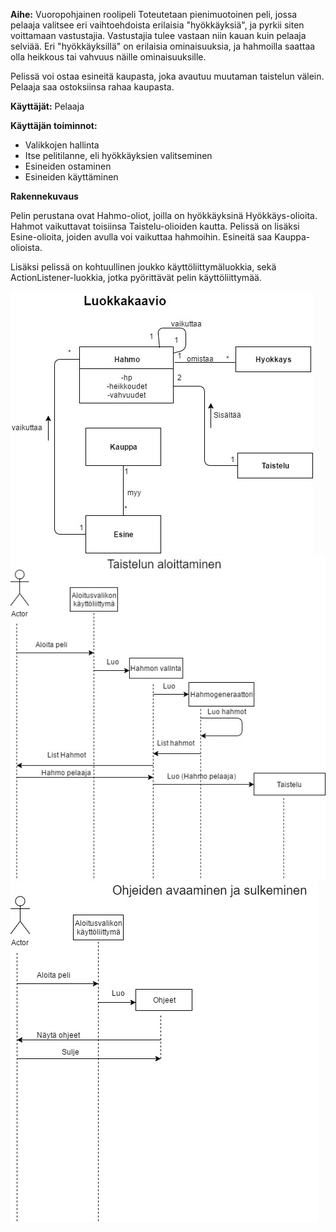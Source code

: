**Aihe:** Vuoropohjainen roolipeli Toteutetaan pienimuotoinen peli, jossa pelaaja valitsee eri vaihtoehdoista erilaisia "hyökkäyksiä", ja pyrkii siten voittamaan vastustajia. Vastustajia tulee vastaan niin kauan kuin pelaaja selviää. Eri "hyökkäyksillä" on erilaisia ominaisuuksia, ja hahmoilla saattaa olla heikkous tai vahvuus näille ominaisuuksille.

Pelissä voi ostaa esineitä kaupasta, joka avautuu muutaman taistelun välein. Pelaaja saa ostoksiinsa rahaa kaupasta.

**Käyttäjät:** Pelaaja

**Käyttäjän toiminnot:**

* Valikkojen hallinta
* Itse pelitilanne, eli hyökkäyksien valitseminen
* Esineiden ostaminen
* Esineiden käyttäminen

**Rakennekuvaus**

Pelin perustana ovat Hahmo-oliot, joilla on hyökkäyksinä Hyökkäys-olioita. Hahmot vaikuttavat toisiinsa Taistelu-olioiden kautta. Pelissä
on lisäksi Esine-olioita, joiden avulla voi vaikuttaa hahmoihin. Esineitä saa Kauppa-olioista.

Lisäksi pelissä on kohtuullinen joukko käyttöliittymäluokkia, sekä ActionListener-luokkia, jotka pyörittävät pelin käyttöliittymää.

![Alt text](https://github.com/ArttuNor/miscfiles/blob/master/clydepeliluokkakaavio2.jpg "Luokkakaavio")
![Alt text](https://github.com/ArttuNor/miscfiles/blob/master/clydepelisekvenssikaavio1.jpg "Sekvenssikaavio 1: Uuden pelin aloittaminen")
![Alt text](https://github.com/ArttuNor/miscfiles/blob/master/clydepelisekvenssikaavio2.jpg "Sekvenssikaavio 2: Ohjeiden lukeminen")
